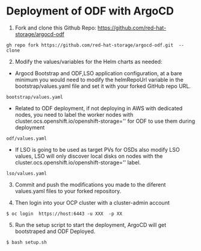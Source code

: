 # Deployment of ODF with ArgoCD

1. Fork and clone this Github Repo: https://github.com/red-hat-storage/argocd-odf

``` 
gh repo fork https://github.com/red-hat-storage/argocd-odf.git  --clone 
```

2. Modify the values/variables for the Helm charts as needed:

- Argocd Bootstrap and ODF,LSO application configuration, at a bare minimum you
  would need to modify the helmRepoUrl variable in the bootstrap/values.yaml file and set it with your forked
  GitHub repo URL.

```
bootstrap/values.yaml
```
- Related to ODF deployment, if not deploying in AWS with dedicated nodes, you
  need to label the worker nodes with
  cluster.ocs.openshift.io/openshift-storage='' for ODF to use them during
  deployment

```
odf/values.yaml
```

- If LSO is going to be used as target PVs for OSDs also modify LSO values, LSO
  will only discover local disks on nodes with the
  cluster.ocs.openshift.io/openshift-storage='' label.

```
lso/values.yaml
```

3. Commit and push the modifications you made to the diferent values.yaml files to your forked repository. 

4. Then login into your OCP cluster with a cluster-admin account 

```
$ oc login  https://host:6443 -u XXX  -p XX
```

5. Run the setup script to start the deployment, ArgoCD will get bootstraped and ODF Deployed.

```
$ bash setup.sh
```
